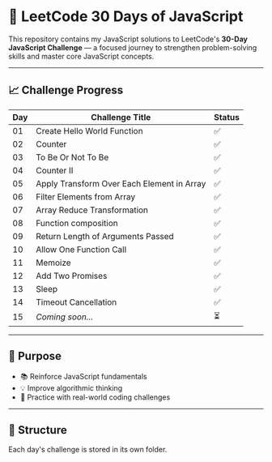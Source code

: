# 🚀 LeetCode 30 Days of JavaScript

This repository contains my JavaScript solutions to LeetCode's **30-Day JavaScript Challenge** — a focused journey to strengthen problem-solving skills and master core JavaScript concepts.

---

## 📈 Challenge Progress

| Day | Challenge Title                            | Status                   |
| --- | ------------------------------------------ | ------------------------ |
| 01  | Create Hello World Function                | :white_check_mark:       |
| 02  | Counter                                    | :white_check_mark:       |
| 03  | To Be Or Not To Be                         | :white_check_mark:       |
| 04  | Counter II                                 | :white_check_mark:       |
| 05  | Apply Transform Over Each Element in Array | :white_check_mark:       |
| 06  | Filter Elements from Array                 | :white_check_mark:       |
| 07  | Array Reduce Transformation                | :white_check_mark:       |
| 08  | Function composition                       | :white_check_mark:       |
| 09  | Return Length of Arguments Passed          | :white_check_mark:       |
| 10  | Allow One Function Call                    | :white_check_mark:       |
| 11  | Memoize                                    | :white_check_mark:       |
| 12  | Add Two Promises                           | :white_check_mark:       |
| 13  | Sleep                                      | :white_check_mark:       |
| 14  | Timeout Cancellation                       | :white_check_mark:       |
| 15  | _Coming soon..._                           | :hourglass_flowing_sand: |

---

## 🧠 Purpose

- 📚 Reinforce JavaScript fundamentals
- 💡 Improve algorithmic thinking
- 🧩 Practice with real-world coding challenges

---

## 📁 Structure

Each day's challenge is stored in its own folder.
